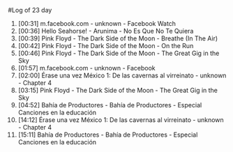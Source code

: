 #Log of 23 day

1. [00:31] m.facebook.com - unknown - Facebook Watch
1. [00:36] Hello Seahorse! - Arunima - No Es Que No Te Quiera
1. [00:39] Pink Floyd - The Dark Side of the Moon - Breathe (In The Air)
1. [00:42] Pink Floyd - The Dark Side of the Moon - On the Run
1. [00:46] Pink Floyd - The Dark Side of the Moon - The Great Gig in the Sky
1. [01:57] m.facebook.com - unknown - Facebook
1. [02:00] Érase una vez México 1: De las cavernas al virreinato - unknown - Chapter 4
1. [03:15] Pink Floyd - The Dark Side of the Moon - The Great Gig in the Sky
1. [04:52] Bahía de Productores - Bahía de Productores - Especial Canciones en la educación
1. [14:12] Érase una vez México 1: De las cavernas al virreinato - unknown - Chapter 4
1. [15:11] Bahía de Productores - Bahía de Productores - Especial Canciones en la educación
